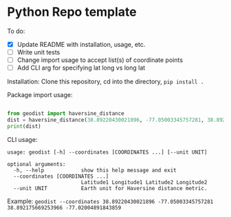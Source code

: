 # Python Repo template

To do:
- [x] Update README with installation, usage, etc. 
- [ ] Write unit tests
- [ ] Change import usage to accept list(s) of coordinate points
- [ ] Add CLI arg for specifying lat long vs long lat

Installation:
Clone this repository, cd into the directory, `pip install .`

Package import usage:
```python

from geodist import haversine_distance
dist = haversine_distance(38.89220430021896, -77.05003345757281, 38.892175669253966, -77.02004891843859, 'km')
print(dist)
```

CLI usage:
```
usage: geodist [-h] --coordinates [COORDINATES ...] [--unit UNIT]

optional arguments:
  -h, --help            show this help message and exit
  --coordinates [COORDINATES ...]
                        Latitude1 Longitude1 Latitude2 Longitude2
  --unit UNIT           Earth unit for Haversine distance metric.
```

Example: `geodist --coordinates 38.89220430021896 -77.05003345757281 38.892175669253966 -77.02004891843859`